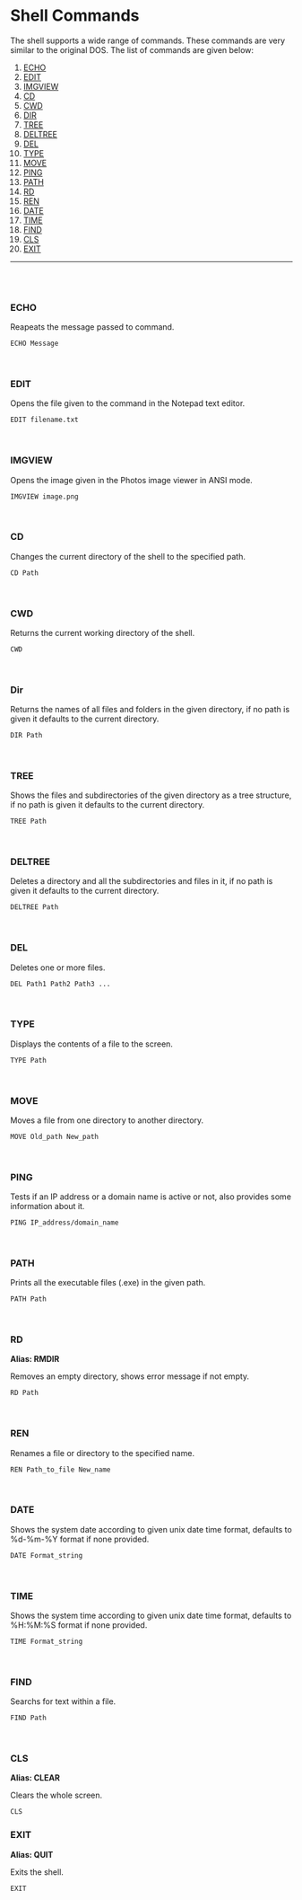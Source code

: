# Shell Commands

The shell supports a wide range of commands. These commands are very similar to the original DOS. The list of commands are given below:

1. [ECHO](#echo)
1. [EDIT](#edit)
1. [IMGVIEW](#imgview)
1. [CD](#cd)
1. [CWD](#cwd)
1. [DIR](#dir)
1. [TREE](#tree)
1. [DELTREE](#deltree)
1. [DEL](#del)
1. [TYPE](#type)
1. [MOVE](#move)
1. [PING](#ping)
1. [PATH](#path)
1. [RD](#rd)
1. [REN](#ren)
1. [DATE](#date)
1. [TIME](#time)
1. [FIND](#find)
1. [CLS](#cls)
1. [EXIT](#exit)

---

<br><br>

### ECHO

Reapeats the message passed to command.

```sh
ECHO Message
```

<br>

### EDIT

Opens the file given to the command in the Notepad text editor.

```sh
EDIT filename.txt
```

<br>

### IMGVIEW

Opens the image given in the Photos image viewer in ANSI mode.

```sh
IMGVIEW image.png
```

<br>

### CD

Changes the current directory of the shell to the specified path.

```sh
CD Path
```

<br>

### CWD

Returns the current working directory of the shell.

```sh
CWD
```

<br>

### Dir

Returns the names of all files and folders in the given directory, if no path is given it defaults to the current directory.

```sh
DIR Path
```

<br>

### TREE

Shows the files and subdirectories of the given directory as a tree structure, if no path is given it defaults to the current directory.

```sh
TREE Path
```

<br>

### DELTREE

Deletes a directory and all the subdirectories and files in it, if no path is given it defaults to the current directory.

```sh
DELTREE Path
```

<br>

### DEL

Deletes one or more files.

```sh
DEL Path1 Path2 Path3 ...
```

<br>

### TYPE

Displays the contents of a file to the screen.

```sh
TYPE Path
```

<br>

### MOVE

Moves a file from one directory to another directory.

```sh
MOVE Old_path New_path
```

<br>

### PING

Tests if an IP address or a domain name is active or not, also provides some information about it.

```sh
PING IP_address/domain_name
```

<br>

### PATH

Prints all the executable files (.exe) in the given path.

```sh
PATH Path
```

<br>

### RD

**Alias: RMDIR**

Removes an empty directory, shows error message if not empty.

```sh
RD Path
```

<br>

### REN

Renames a file or directory to the specified name.

```sh
REN Path_to_file New_name
```

<br>

### DATE

Shows the system date according to given unix date time format, defaults to %d-%m-%Y format if none provided.

```sh
DATE Format_string
```

<br>

### TIME

Shows the system time according to given unix date time format, defaults to %H:%M:%S format if none provided.

```sh
TIME Format_string
```

<br>

### FIND

Searchs for text within a file.

```sh
FIND Path
```

<br>

### CLS

**Alias: CLEAR**

Clears the whole screen.

```sh
CLS
```

<bv>

### EXIT

**Alias: QUIT**

Exits the shell.

```sh
EXIT
```
